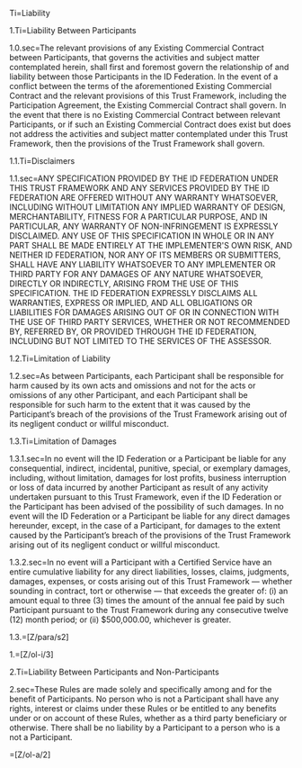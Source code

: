 Ti=Liability

1.Ti=Liability Between Participants

1.0.sec=The relevant provisions of any Existing Commercial Contract between Participants, that governs the activities and subject matter contemplated herein, shall first and foremost govern the relationship of and liability between those Participants in the ID Federation. In the event of a conflict between the terms of the aforementioned Existing Commercial Contract and the relevant provisions of this Trust Framework, including the Participation Agreement, the Existing Commercial Contract shall govern. In the event that there is no Existing Commercial Contract between relevant Participants, or if such an Existing Commercial Contract does exist but does not address the activities and subject matter contemplated under this Trust Framework, then the provisions of the Trust Framework shall govern.

1.1.Ti=Disclaimers

1.1.sec=ANY SPECIFICATION PROVIDED BY THE ID FEDERATION UNDER THIS TRUST FRAMEWORK AND ANY SERVICES PROVIDED BY THE ID FEDERATION ARE OFFERED WITHOUT ANY WARRANTY WHATSOEVER, INCLUDING WITHOUT LIMITATION ANY IMPLIED WARRANTY OF DESIGN, MERCHANTABILITY, FITNESS FOR A PARTICULAR PURPOSE, AND IN PARTICULAR, ANY WARRANTY OF NON-INFRINGEMENT IS EXPRESSLY DISCLAIMED. ANY USE OF THIS SPECIFICATION IN WHOLE OR IN ANY PART SHALL BE MADE ENTIRELY AT THE IMPLEMENTER'S OWN RISK, AND NEITHER ID FEDERATION, NOR ANY OF ITS MEMBERS OR SUBMITTERS, SHALL HAVE ANY LIABILITY WHATSOEVER TO ANY IMPLEMENTER OR THIRD PARTY FOR ANY DAMAGES OF ANY NATURE WHATSOEVER, DIRECTLY OR INDIRECTLY, ARISING FROM THE USE OF THIS SPECIFICATION. THE ID FEDERATION EXPRESSLY DISCLAIMS ALL WARRANTIES, EXPRESS OR IMPLIED, AND ALL OBLIGATIONS OR LIABILITIES FOR DAMAGES ARISING OUT OF OR IN CONNECTION WITH THE USE OF THIRD PARTY SERVICES, WHETHER OR NOT RECOMMENDED BY, REFERRED BY, OR PROVIDED THROUGH THE ID FEDERATION, INCLUDING BUT NOT LIMITED TO THE SERVICES OF THE ASSESSOR.

1.2.Ti=Limitation of Liability

1.2.sec=As between Participants, each Participant shall be responsible for harm caused by its own acts and omissions and not for the acts or omissions of any other Participant, and each Participant shall be responsible for such harm to the extent that it was caused by the Participant’s breach of the provisions of the Trust Framework arising out of its negligent conduct or willful misconduct.

1.3.Ti=Limitation of Damages

1.3.1.sec=In no event will the ID Federation or a Participant be liable for any consequential, indirect, incidental, punitive, special, or exemplary damages, including, without limitation, damages for lost profits, business interruption or loss of data incurred by another Participant as result of any activity undertaken pursuant to this Trust Framework, even if the ID Federation or the Participant has been advised of the possibility of such damages. In no event will the ID Federation or a Participant be liable for any direct damages hereunder, except, in the case of a Participant, for damages to the extent caused by the Participant’s breach of the provisions of the Trust Framework arising out of its negligent conduct or willful misconduct.

1.3.2.sec=In no event will a Participant with a Certified Service have an entire cumulative liability for any direct liabilities, losses, claims, judgments, damages, expenses, or costs arising out of this Trust Framework — whether sounding in contract, tort or otherwise — that exceeds the greater of: (i) an amount equal to three (3) times the amount of the annual fee paid by such Participant pursuant to the Trust Framework during any consecutive twelve (12) month period; or (ii) $500,000.00, whichever is greater.

1.3.=[Z/para/s2]

1.=[Z/ol-i/3]

2.Ti=Liability Between Participants and Non-Participants

2.sec=These Rules are made solely and specifically among and for the benefit of Participants. No person who is not a Participant shall have any rights, interest or claims under these Rules or be entitled to any benefits under or on account of these Rules, whether as a third party beneficiary or otherwise. There shall be no liability by a Participant to a person who is a not a Participant.

=[Z/ol-a/2]